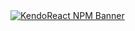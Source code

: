 <a href="https://www.telerik.com/kendo-react-ui?utm_medium=referral&utm_source=npm&utm_campaign=kendo-ui-react-trial-npm-listbox&utm_content=banner" target="_blank">
<img src="https://www.telerik.com/kendo-react-ui/components/npm-banner.svg" alt="KendoReact NPM Banner">
</a>
